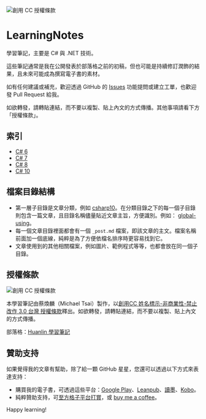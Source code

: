 ![創用 CC 授權條款](https://i.creativecommons.org/l/by-nc-nd/3.0/tw/88x31.png)

# LearningNotes
學習筆記，主要是 C# 與 .NET 技術。

這些筆記通常是我在公開發表於部落格之前的初稿，但也可能是持續修訂潤飾的結果，且未來可能成為撰寫電子書的素材。

如有任何建議或補充，歡迎透過 GitHub 的 [Issues](https://github.com/huanlin/LearningNotes/issues) 功能提問或建立工單，也歡迎發 Pull Request 給我。

如欲轉發，請轉貼連結，而不要以複製、貼上內文的方式傳播。其他事項請看下方「授權條款」。

## 索引

- [C# 6](csharp6/_post.md)
- [C# 7](csharp7/_post.md)
- [C# 8](csharp8/_post.md)
- [C# 10](csharp10)

## 檔案目錄結構

- 第一層子目錄是文章分類，例如 [csharp10](csharp10)。在分類目錄之下的每一個子目錄則包含一篇文章，且目錄名稱儘量貼近文章主旨，方便識別。例如： [global-using](csharp10/global-using)。
- 每一個文章目錄裡面都會有一個 `_post.md` 檔案，即該文章的主文。檔案名稱前面加一個底線，純粹是為了方便依檔名排序時更容易找到它。
- 文章使用到的其他相關檔案，例如圖片、範例程式等等，也都會放在同一個子目錄。

## 授權條款

![創用 CC 授權條款](https://i.creativecommons.org/l/by-nc-nd/3.0/tw/88x31.png)

本學習筆記由蔡煥麟（Michael Tsai）製作，以[創用CC 姓名標示-非商業性-禁止改作 3.0 台灣 授權條款](http://creativecommons.org/licenses/by-nc-nd/3.0/tw/)釋出。如欲轉發，請轉貼連結，而不要以複製、貼上內文的方式傳播。

部落格：[Huanlin 學習筆記](https://www.huanlintalk.com)

## 贊助支持

如果覺得我的文章有幫助，除了給一顆 GitHub 星星，您還可以透過以下方式來表達支持：

- 購買我的電子書，可透過這些平台：[Google Play](https://play.google.com/store/books/author?id=%E8%94%A1%E7%85%A5%E9%BA%9F)、[Leanpub](https://leanpub.com/u/michaeltsai)、[讀墨](https://readmoo.com/contributor/20072)、[Kobo](https://www.kobo.com/tw/zh/search?query=michael%20tsai&fcsearchfield=Author)。
- 純粹贊助支持，可[至方格子平台打賞](https://vocus.cc/pay/donate/once/5c8e56a8fd8978000109280a)，或 [buy me a coffee](https://buymeacoffee.com/huanlin)。

Happy learning!

